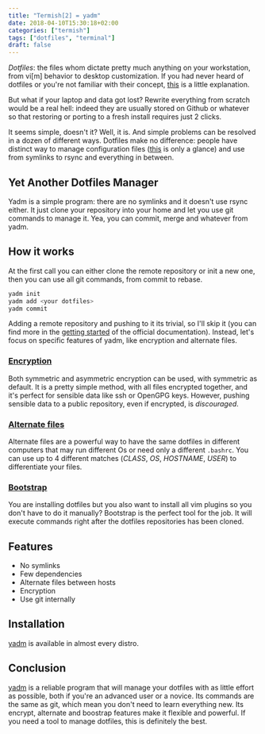 ```yaml
---
title: "Termish[2] = yadm"
date: 2018-04-10T15:30:18+02:00
categories: ["termish"]
tags: ["dotfiles", "terminal"]
draft: false
---
```


_Dotfiles_: the files whom dictate pretty much anything on your workstation,
from vi[m] behavior to desktop customization. If you had never heard of
dotfiles or you're not familiar with their concept,
[this][stack overflow dotfiles] is a little explanation.

But what if your laptop and data got lost? Rewrite everything from scratch would be a real hell: indeed they are usually stored on Github or whatever so that restoring or porting to a fresh install requires just 2 clicks.

It seems simple, doesn't it? Well, it is. And simple problems can be resolved in a dozen of different ways. Dotfiles make no difference: people have distinct way to manage configuration files ([this][dotfiles handler] is only a glance) and use from symlinks to rsync and everything in between.

## Yet Another Dotfiles Manager

Yadm is a simple program: there are no symlinks and it doesn't use rsync either. It just clone your repository into your home and let you use git commands to manage it. Yea, you can commit, merge and whatever from yadm.

## How it works

<script src="https://asciinema.org/a/168409.js" id="asciicast-168409" async></script>

At the first call you can either clone the remote repository or init a new one, then you can use all git commands, from commit to rebase.

```bash
yadm init
yadm add <your dotfiles>
yadm commit
```

Adding a remote repository and pushing to it its trivial, so I'll skip it (you can find more in the [getting started] of the official documentation).
Instead, let's focus on specific features of yadm, like encryption and alternate files.

### [Encryption]

Both symmetric and asymmetric encryption can be used, with symmetric as default. It is a pretty simple method, with all files encrypted together, and it's perfect for sensible data like ssh or OpenGPG keys. However, pushing sensible data to a public repository, even if encrypted, is _discouraged_.

### [Alternate files]

Alternate files are a powerful way to have the same dotfiles in different computers that may run different Os or need only a different `.bashrc`. You can use up to 4 different matches (_CLASS_, _OS_, _HOSTNAME_, _USER_) to differentiate your files.

### [Bootstrap]

You are installing dotfiles but you also want to install all vim plugins so you don't have to do it manually? Bootstrap is the perfect tool for the job. It will execute commands right after the dotfiles repositories has been cloned.

## Features

- No symlinks
- Few dependencies
- Alternate files between hosts
- Encryption
- Use git internally

## Installation

[yadm] is available in almost every distro.

## Conclusion

[yadm] is a reliable program that will manage your dotfiles with as little effort as possible, both if you're an advanced user or a novice. Its commands are the same as git, which mean you don't need to learn everything new. Its encrypt, alternate and boostrap features make it flexible and powerful. If you need a tool to manage dotfiles, this is definitely the best.

[stack overflow dotfiles]: https://askubuntu.com/questions/94780/what-are-dot-files
[dotfiles handler]: https://dotfiles.github.com/index.html#general-purpose-dotfile-utilities
[Homemaker]: https://github.com/FooSoft/homemaker
[yadm]: https://thelocehiliosan.github.io/yadm/
[getting started]: https://thelocehiliosan.github.io/yadm/docs/getting_started
[Alternate files]: https://thelocehiliosan.github.io/yadm/docs/alternates
[Encryption]: https://thelocehiliosan.github.io/yadm/docs/encryption
[Bootstrap]: https://thelocehiliosan.github.io/yadm/docs/bootstrap
